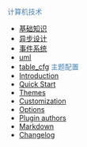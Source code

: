<font color='#4682B4'>计算机技术</font>
  - [基础知识](post/basis/basis.md)
  - [异步设计](post/wheel_design/async)
  - [事件系统](post/wheel_design/evt)
  - [uml](post/software_design/uml)
  - [table_cfg](post/software_design/table_cfg)
<font color='#4682B4'>主题配置</font>
  - [Introduction](introduction)
  - [Quick Start](quick-start)
  - [Themes](themes)
  - [Customization](customization)
  - [Options](options)
  - [Plugin authors](plugin-authors)
  - [Markdown](markdown)
  - [Changelog](changelog)